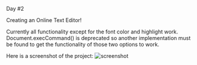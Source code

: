 Day #2

Creating an Online Text Editor!

Currently all functionality except for the font color and highlight work. Document.execCommand() is deprecated so another implementation must be found to get the functionality of those two options to work.

Here is a screenshot of the project:
![screenshot](https://github.com/namtran-swe/100-Days-of-JavaScript/assets/141693153/4b2cd7ac-1128-4847-a203-68be51c0d47c)

